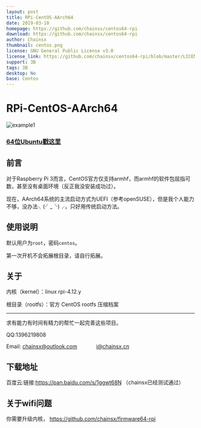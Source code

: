 ```yaml
---
layout: post
title: RPi-CentOS-AArch64
date: 2019-03-10
homepage: https://github.com/chainsx/centos64-rpi
download: https://github.com/chainsx/centos64-rpi
author: Chainsx
thumbnail: centos.png
license: GNU General Public License v3.0
license_link: https://github.com/chainsx/centos64-rpi/blob/master/LICENSE
support: 3B
tags: 3B
desktop: No
base: Centos
---
```


 

# RPi-CentOS-AArch64

![example1](https://assets.ubuntu.com/v1/c69a8b3c-centos-logo.png)

### [64位Ubuntu戳这里](https://github.com/chainsx/ubuntu64-rpi)

## 前言

对于Raspberry Pi 3而言，CentOS官方仅支持armhf，而armhf的软件包屈指可数，甚至没有桌面环境（反正我没安装成功过）。

现在，AArch64系统的主流启动方式为UEFI（参考openSUSE），但是我个人能力不够，没办法╮(╯_╰)╭，只好用传统启动方法。

## 使用说明

默认用户为`root`，密码`centos`。

第一次开机不会拓展根目录，请自行拓展。

## 关于

内核（kernel）：linux rpi-4.12.y

根目录（rootfs）：官方 CentOS rootfs 压缩档案

**************************

求有能力有时间有精力的帮忙一起完善这些项目。

QQ:1396219808

Email: chainsx@outlook.com               i@chainsx.cn

## 下载地址

百度云:链接:https://pan.baidu.com/s/1ggwt68N （chainsx已经测试通过）

## 关于wifi问题
你需要升级内核，
https://github.com/chainsx/firmware64-rpi

